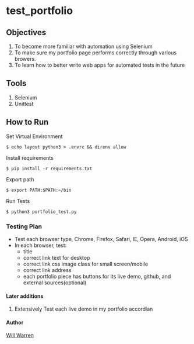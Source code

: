 # test_portfolio

## Objectives
1. To become more familiar with automation using Selenium
2. To make sure my portfolio page performs correctly through various browers.
3. To learn how to better write web apps for automated tests in the future

## Tools
1. Selenium
2. Unittest

## How to Run
Set Virtual Environment
```
$ echo layout python3 > .envrc && direnv allow
```
Install requirements
```
$ pip install -r requirements.txt
```
Export path
```
$ export PATH:$PATH:~/bin
```
Run Tests
```
$ python3 portfolio_test.py
```

### Testing Plan
* Test each browser type, Chrome, Firefox, Safari, IE, Opera, Android, iOS
* In each browser, test:
  - title
  - correct link text for desktop
  - correct link css image class for small screen/mobile
  - correct link address
  - each portfolio piece has buttons for its live demo, github, and external
  sources(optional)

#### Later additions
1. Extensively Test each live demo in my portfolio accordian

#### Author
[Will Warren](https://willwile4.github.io)
